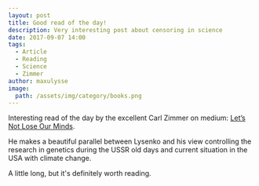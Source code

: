 ```yaml
---
layout: post
title: Good read of the day!
description: Very interesting post about censoring in science
date: 2017-09-07 14:00
tags:
  - Article
  - Reading
  - Science
  - Zimmer
author: maxulysse
image:
  path: /assets/img/category/books.png
---
```


Interesting read of the day by the excellent Carl Zimmer on medium: <a href="https://medium.com/@carlzimmer/lets-not-lose-our-minds-c5dcac29e97f" target="_blank">Let’s Not Lose Our Minds</a>.

He makes a beautiful parallel between Lysenko and his view controlling the research in genetics during the USSR old days and current situation in the USA with climate change.

A little long, but it's definitely worth reading.
